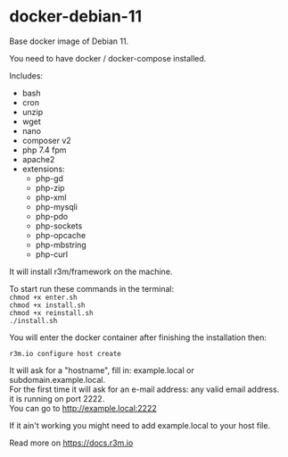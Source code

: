 # docker-debian-11

Base docker image of Debian 11.

You need to have docker / docker-compose installed.

Includes:
- bash
- cron
- unzip
- wget
- nano
- composer v2
- php 7.4 fpm
- apache2
- extensions:
  - php-gd 
  - php-zip 
  - php-xml 
  - php-mysqli 
  - php-pdo 
  - php-sockets 
  - php-opcache 
  - php-mbstring 
  - php-curl

It will install r3m/framework on the machine.

To start run these commands in the terminal:  
`chmod +x enter.sh`  
`chmod +x install.sh`  
`chmod +x reinstall.sh`  
`./install.sh`  

You will enter the docker container after finishing the installation then:

`r3m.io configure host create`    

It will ask for a "hostname", fill in: example.local or subdomain.example.local.  
For the first time it will ask for an e-mail address: any valid email address.  
it is running on port 2222.  
You can go to http://example.local:2222

If it ain't working you might need to add example.local to your host file.

Read more on https://docs.r3m.io 